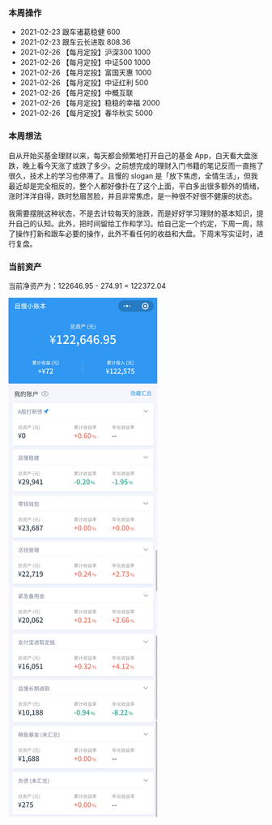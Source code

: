### 本周操作

- 2021-02-23 跟车诸葛稳健 600
- 2021-02-23 跟车云长进取 808.36
- 2021-02-26 【每月定投】沪深300 1000
- 2021-02-26 【每月定投】中证500 1000
- 2021-02-26 【每月定投】富国天惠 1000
- 2021-02-26 【每月定投】中证红利 500
- 2021-02-26 【每月定投】中概互联
- 2021-02-26 【每月定投】稳稳的幸福 2000
- 2021-02-26 【每月定投】春华秋实 5000

### 本周想法

自从开始买基金理财以来，每天都会频繁地打开自己的基金 App，白天看大盘涨跌，晚上看今天涨了或跌了多少。之前想完成的理财入门书籍的笔记反而一直拖了很久，技术上的学习也停滞了。且慢的 slogan 是「放下焦虑，全情生活」，但我最近却是完全相反的，整个人都好像扑在了这个上面，平白多出很多额外的情绪，涨时洋洋自得，跌时愁眉苦脸，并且非常焦虑，是一种很不好很不健康的状态。

我需要摆脱这种状态，不是去计较每天的涨跌，而是好好学习理财的基本知识，提升自己的认知。此外，把时间留给工作和学习。给自己定一个约定，下周一周，除了操作打新和跟车必要的操作，此外不看任何的收益和大盘。下周末写实证时，进行复盘。

### 当前资产

当前净资产为：122646.95 - 274.91 = 122372.04

![image](images/2021-02-27.jpeg)
